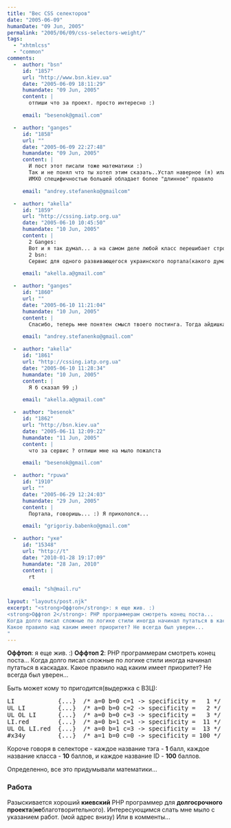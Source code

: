 ```yaml
---
title: "Вес CSS селекторов"
date: "2005-06-09"
humanDate: "09 Jun, 2005"
permalink: "2005/06/09/css-selectors-weight/"
tags: 
  - "xhtmlcss"
  - "common"
comments: 
  -  author: "bsn"
     id: "1857"
     url: "http://www.bsn.kiev.ua"
     date: "2005-06-09 18:11:29"
     humandate: "09 Jun, 2005"
     content: | 
       отпиши что за проект. просто интересно :)

     email: "besenok@gmail.com"

  -  author: "ganges"
     id: "1858"
     url: ""
     date: "2005-06-09 22:27:48"
     humandate: "09 Jun, 2005"
     content: | 
       И пост этот писали тоже математики :) 
       Так и не понял что ты хотел этим сказать..Устал наверное (я) или вообще "дупля не отбиваю" :)
       ИМХО специфичностью большей обладает более "длинное" правило

     email: "andrey.stefanenko@gmailcom"

  -  author: "akella"
     id: "1859"
     url: "http://cssing.iatp.org.ua"
     date: "2005-06-10 10:45:50"
     humandate: "10 Jun, 2005"
     content: | 
       2 Ganges:
       Вот и я так думал... а на самом деле любой класс перешибает строку из названий 9 тэгов... По стандарту по крайней мере.
       2 bsn:
       Сервис для одного развивающегося украинского портала(какого думай сам ;) ), с перспективой на послед сотрудничество.

     email: "akella.a@gmail.com"

  -  author: "ganges"
     id: "1860"
     url: ""
     date: "2005-06-10 11:21:04"
     humandate: "10 Jun, 2005"
     content: | 
       Спасибо, теперь мне понятен смысл твоего постинга. Тогда айдишка перешибает сотню ? :))

     email: "andrey.stefanenko@gmail.com"

  -  author: "akella"
     id: "1861"
     url: "http://cssing.iatp.org.ua"
     date: "2005-06-10 11:28:34"
     humandate: "10 Jun, 2005"
     content: | 
       Я б сказал 99 ;)

     email: "akella.a@gmail.com"

  -  author: "besenok"
     id: "1862"
     url: "http://bsn.kiev.ua"
     date: "2005-06-11 12:09:22"
     humandate: "11 Jun, 2005"
     content: | 
       что за сервис ? отпиши мне на мыло пожалста

     email: "besenok@gmail.com"

  -  author: "rpuwa"
     id: "1910"
     url: ""
     date: "2005-06-29 12:24:03"
     humandate: "29 Jun, 2005"
     content: | 
       Портала, говоришь... :) Я прикололся...

     email: "grigoriy.babenko@gmail.com"

  -  author: "уке"
     id: "15348"
     url: "http://t"
     date: "2010-01-28 19:17:09"
     humandate: "28 Jan, 2010"
     content: | 
       rt

     email: "sh@mail.ru"

layout: "layouts/post.njk"
excerpt: "<strong>Оффтоп</strong>: я еще жив. :)
<strong>Оффтоп 2</strong>: PHP программерам смотреть конец поста...
Когда долго писал слoжные по логике стили иногда начинал путаться в каскадах.
Какое правило над каким имеет приоритет? Не всегда был уверен...
"
---
```


<strong>Оффтоп</strong>: я еще жив. :)
<strong>Оффтоп 2</strong>: PHP программерам смотреть конец поста...
Когда долго писал слoжные по логике стили иногда начинал путаться в каскадах.
Какое правило над каким имеет приоритет? Не всегда был уверен...
<!--more-->
Быть может кому то пригодится(выдержка с В3Ц):
<pre>
LI            {...}  /* a=0 b=0 c=1 -> specificity =   1 */
UL LI         {...}  /* a=0 b=0 c=2 -> specificity =   2 */
UL OL LI      {...}  /* a=0 b=0 c=3 -> specificity =   3 */
LI.red        {...}  /* a=0 b=1 c=1 -> specificity =  11 */
UL OL LI.red  {...}  /* a=0 b=1 c=3 -> specificity =  13 */ 
#x34y         {...}  /* a=1 b=0 c=0 -> specificity = 100 */ 
</pre>

Короче говоря в селекторе - каждое название тэга - <strong>1</strong> балл,
каждое название класса - <strong>10</strong> баллов,
и каждое название ID - <strong>100</strong> баллов.

Определенно, все это придумывали математики...

<h3>Работа</h3>
Разыскивается хороший <strong>киевский</strong> PHP программер для <strong>долгосрочного проекта</strong>(<strong>не</strong>благотворительного). Интересующимся слать мне мыло с указаниeм работ.  (мой адрес внизу) Или в комменты...
